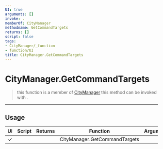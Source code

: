 ```yaml
---
UI: true
arguments: []
invoke: .
memberOf: CityManager
methodname: GetCommandTargets
returns: []
script: false
tags:
- CityManager/_function
- function/UI
title: CityManager.GetCommandTargets
---
```

# CityManager.GetCommandTargets
> this function is a member of [CityManager](civ-6/lua/CityManager.md)
> this method can be invoked with `.`
-----
## Usage
|  UI | Script | Returns | Function | Arguments |
|:---:|:------:|-------:|:--------:|:---------|
|✓| ||CityManager.GetCommandTargets||
